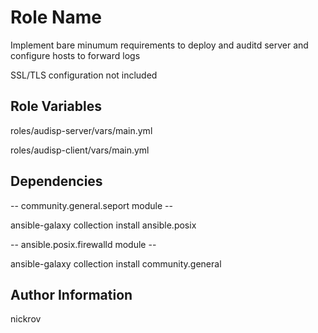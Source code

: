 Role Name
=========

Implement bare minumum requirements to deploy and auditd server and configure hosts to forward logs

SSL/TLS configuration not included

Role Variables
--------------

roles/audisp-server/vars/main.yml


roles/audisp-client/vars/main.yml


Dependencies
------------

-- community.general.seport module --

ansible-galaxy collection install ansible.posix

-- ansible.posix.firewalld module --

ansible-galaxy collection install community.general


Author Information
------------------

nickrov
